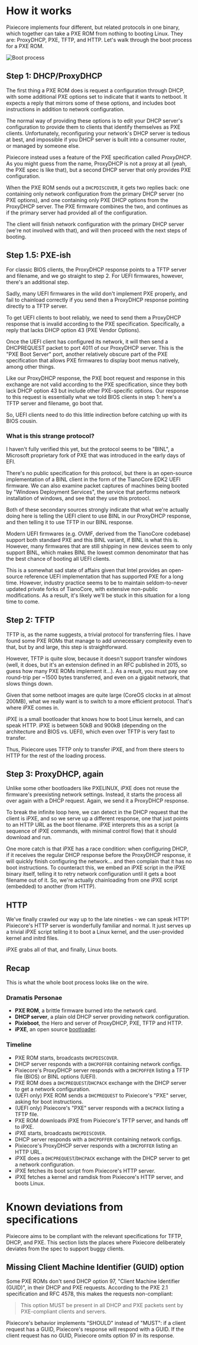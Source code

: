 # How it works

Pixiecore implements four different, but related protocols in one
binary, which together can take a PXE ROM from nothing to booting
Linux. They are: ProxyDHCP, PXE, TFTP, and HTTP. Let's walk through
the boot process for a PXE ROM.

![Boot process](bootgraph.svg)

## Step 1: DHCP/ProxyDHCP

The first thing a PXE ROM does is request a configuration through
DHCP, with some additional PXE options set to indicate that it wants
to netboot. It expects a reply that mirrors some of these options, and
includes boot instructions in addition to network configuration.

The normal way of providing these options is to edit your DHCP
server's configuration to provide them to clients that identify
themselves as PXE clients. Unfortunately, reconfiguring your network's
DHCP server is tedious at best, and impossible if you DHCP server is
built into a consumer router, or managed by someone else.

Pixiecore instead uses a feature of the PXE specification called
_ProxyDHCP_. As you might guess from the name, ProxyDHCP is not a
proxy at all (yeah, the PXE spec is like that), but a second DHCP
server that only provides PXE configuration.

When the PXE ROM sends out a `DHCPDISCOVER`, it gets two replies back:
one containing only network configuration from the primary DHCP server
(no PXE options), and one containing only PXE DHCP options from the
ProxyDHCP server. The PXE firmware combines the two, and continues as
if the primary server had provided all of the configuration.

The client will finish network configuration with the primary DHCP
server (we're not involved with that), and will then proceed with the
next steps of booting.

## Step 1.5: PXE-ish

For classic BIOS clients, the ProxyDHCP response points to a TFTP
server and filename, and we go straight to step 2. For UEFI firmwares,
however, there's an additional step.

Sadly, many UEFI firmwares in the wild don't implement PXE properly,
and fail to chainload correctly if you send then a ProxyDHCP response
pointing directly to a TFTP server.

To get UEFI clients to boot reliably, we need to send them a ProxyDHCP
response that is invalid according to the PXE
specification. Specifically, a reply that lacks DHCP option 43 (PXE
Vendor Options).

Once the UEFI client has configured its network, it will then send a
DHCPREQUEST packet to port 4011 of our ProxyDHCP server. This is the
"PXE Boot Server" port, another relatively obscure part of the PXE
specification that allows PXE firmwares to display boot menus
natively, among other things.

Like our ProxyDHCP response, the PXE boot request and response in this
exchange are not valid according to the PXE specification, since they
both lack DHCP option 43 but include other PXE-specific options. Our
response to this request is essentially what we told BIOS clients in
step 1: here's a TFTP server and filename, go boot that.

So, UEFI clients need to do this little indirection before catching up
with its BIOS cousin.

### What is this strange protocol?

I haven't fully verified this yet, but the protocol seems to be
"BINL", a Microsoft proprietary fork of PXE that was introduced in the
early days of EFI.

There's no public specification for this protocol, but there is an
open-source implementation of a BINL client in the form of the
TianoCore EDK2 UEFI firmware. We can also examine packet captures of
machines being booted by "Windows Deployment Services", the service
that performs network installation of windows, and see that they use
this protoocl.

Both of these secondary sources strongly indicate that what we're
actually doing here is telling the UEFI client to use BINL in our
ProxyDHCP response, and then telling it to use TFTP in our BINL
response.

Modern UEFI firmwares (e.g. OVMF, derived from the TianoCore codebase)
support both standard PXE and this BINL variant, if BINL is what this
is. However, many firmwares that are still shipping in new devices
seem to only support BINL, which makes BINL the lowest common
denominator that has the best chance of booting all UEFI clients.

This is a somewhat sad state of affairs given that Intel provides an
open-source reference UEFI implementation that has supported PXE for a
long time. However, industry practice seems to be to maintain
seldom-to-never updated private forks of TianoCore, with extensive
non-public modifications. As a result, it's likely we'll be stuck in
this situation for a long time to come.

## Step 2: TFTP

TFTP is, as the name suggests, a trivial protocol for transferring
files. I have found some PXE ROMs that manage to add unnecessary
complexity even to that, but by and large, this step is
straightforward.

However, TFTP is quite slow, because it doesn't support transfer
windows (well, it does, but it's an extension defined in an RFC
published in 2015, so guess how many PXE ROMs implement it...). As a
result, you must pay one round-trip per ~1500 bytes transferred, and
even on a gigabit network, that slows things down.

Given that some netboot images are quite large (CoreOS clocks in at
almost 200MB), what we really want is to switch to a more efficient
protocol. That's where iPXE comes in.

iPXE is a small bootloader that knows how to boot Linux kernels, and
can speak HTTP. iPXE is between 50kB and 900kB (depending on the
architecture and BIOS vs. UEFI), which even over TFTP is very fast to
transfer.

Thus, Pixiecore uses TFTP only to transfer iPXE, and from there steers
to HTTP for the rest of the loading process.

## Step 3: ProxyDHCP, again

Unlike some other bootloaders like PXELINUX, iPXE does not reuse the
firmware's preexisting network settings. Instead, it starts the
process all over again with a DHCP request. Again, we send it a
ProxyDHCP response.

To break the infinite loop here, we can detect in the DHCP request
that the client is iPXE, and so we serve up a different response, one
that just points to an HTTP URL as the boot filename. iPXE interprets
this as a script (a sequence of iPXE commands, with minimal control
flow) that it should download and run.

One more catch is that iPXE has a race condition: when configuring
DHCP, if it receives the regular DHCP response before the ProxyDHCP
response, it will quickly finish configuring the network... and then
complain that it has no boot instructions. To counteract this, we
embed an iPXE script in the iPXE binary itself, telling it to retry
network configuration until it gets a boot filename out of it. So,
we're actually chainloading from one iPXE script (embedded) to another
(from HTTP).

## HTTP

We've finally crawled our way up to the late nineties - we can speak
HTTP! Pixiecore's HTTP server is wonderfully familiar and normal. It
just serves up a trivial iPXE script telling it to boot a Linux
kernel, and the user-provided kernel and initrd files.

iPXE grabs all of that, and finally, Linux boots.

## Recap

This is what the whole boot process looks like on the wire.

### Dramatis Personae

- **PXE ROM**, a brittle firmware burned into the network card.
- **DHCP server**, a plain old DHCP server providing network configuration.
- **Pixieboot**, the Hero and server of ProxyDHCP, PXE, TFTP and HTTP.
- **iPXE**, an open source [bootloader](http://ipxe.org).

### Timeline

- PXE ROM starts, broadcasts `DHCPDISCOVER`.
- DHCP server responds with a `DHCPOFFER` containing network configs.
- Pixiecore's ProxyDHCP server responds with a `DHCPOFFER` listing a TFTP file (BIOS) or BINL options (UEFI).
- PXE ROM does a `DHCPREQUEST`/`DHCPACK` exchange with the DHCP server to get a network configuration.
- (UEFI only) PXE ROM sends a `DHCPREQUEST` to Pixiecore's "PXE" server, asking for boot instructions.
- (UEFI only) Pixiecore's "PXE" server responds with a `DHCPACK` listing a TFTP file.
- PXE ROM downloads iPXE from Pixiecore's TFTP server, and hands off to iPXE.
- iPXE starts, broadcasts `DHCPDISCOVER`.
- DHCP server responds with a `DHCPOFFER` containing network configs.
- Pixiecore's ProxyDHCP server responds with a `DHCPOFFER` listing an HTTP URL.
- iPXE does a `DHCPREQUEST`/`DHCPACK` exchange with the DHCP server to get a network configuration.
- iPXE fetches its boot script from Pixiecore's HTTP server.
- iPXE fetches a kernel and ramdisk from Pixiecore's HTTP server, and boots Linux.

# Known deviations from specifications

Pixiecore aims to be compliant with the relevant specifications for
TFTP, DHCP, and PXE. This section lists the places where Pixiecore
deliberately deviates from the spec to support buggy clients.

## Missing Client Machine Identifier (GUID) option

Some PXE ROMs don't send DHCP option 97, "Client Machine Identifier
(GUID)", in their DHCP and PXE requests. According to the PXE 2.1
specification and RFC 4578, this makes the requests non-compliant:

> This option MUST be present in all DHCP and PXE packets sent by PXE-compliant clients and servers.

Pixiecore's behavior implements "SHOULD" instead of "MUST": if a
client request has a GUID, Pixiecore's response will respond with a
GUID. If the client request has no GUID, Pixiecore omits option 97 in
its response.
